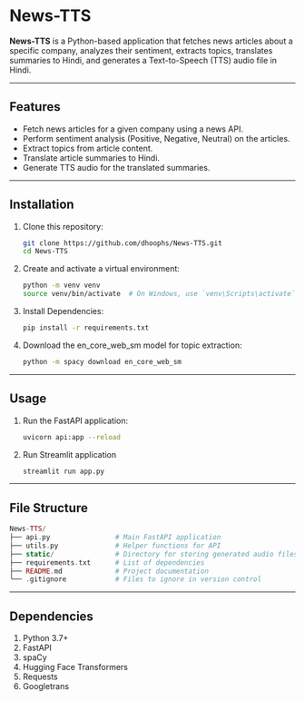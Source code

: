 # News-TTS

**News-TTS** is a Python-based application that fetches news articles about a specific company, analyzes their sentiment, extracts topics, translates summaries to Hindi, and generates a Text-to-Speech (TTS) audio file in Hindi.

---

## Features

- Fetch news articles for a given company using a news API.
- Perform sentiment analysis (Positive, Negative, Neutral) on the articles.
- Extract topics from article content.
- Translate article summaries to Hindi.
- Generate TTS audio for the translated summaries.

---

## Installation

1. Clone this repository:
   ```bash
   git clone https://github.com/dhoophs/News-TTS.git
   cd News-TTS

2. Create and activate a virtual environment:
   ```bash
   python -m venv venv
   source venv/bin/activate  # On Windows, use `venv\Scripts\activate`

4. Install Dependencies:
   ```bash
   pip install -r requirements.txt

6. Download the en_core_web_sm model for topic extraction:
   ```bash
   python -m spacy download en_core_web_sm

---

## Usage

1. Run the FastAPI application:
   ```bash
   uvicorn api:app --reload

2. Run Streamlit application
   ```bash
   streamlit run app.py

---

## File Structure

   ```php
   News-TTS/
   ├── api.py                # Main FastAPI application
   ├── utils.py              # Helper functions for API
   ├── static/               # Directory for storing generated audio files
   ├── requirements.txt      # List of dependencies
   ├── README.md             # Project documentation
   └── .gitignore            # Files to ignore in version control
```
---
## Dependencies
1. Python 3.7+
2. FastAPI
3. spaCy
4. Hugging Face Transformers
5. Requests
6. Googletrans


